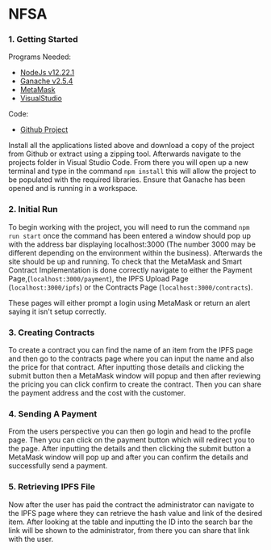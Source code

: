 # NFSA

### 1. Getting Started
Programs Needed:
 - [NodeJs v12.22.1](https://nodejs.org/en/)
 - [Ganache v2.5.4](https://www.trufflesuite.com/ganache)
 - [MetaMask](https://metamask.io/download)
 - [VisualStudio](https://code.visualstudio.com/download)

Code:

 - [Github Project](https://github.com/Yasir1999/NFSA)


Install all the applications listed above and download a copy of the project from Github or extract using a zipping tool. Afterwards navigate to the projects folder in Visual Studio Code. From there you will open up a new terminal and type in the command `npm install` this will allow the project to be populated with the required libraries. Ensure that Ganache has been opened and is running in a workspace. 

### 2. Initial Run
To begin working with the project, you will need to run the command `npm run start` once the command has been entered a window should pop up with the address bar displaying localhost:3000 (The number 3000 may be different depending on the environment within the business).
Afterwards the site should be up and running. To check that the MetaMask and Smart Contract Implementation is done correctly navigate to either the Payment Page,(`localhost:3000/payment`), the IPFS Upload Page (`localhost:3000/ipfs`) or the Contracts Page (`localhost:3000/contracts`).

These pages will either prompt a login using MetaMask or return an alert saying it isn't setup correctly. 

### 3. Creating Contracts
To create a contract you can find the name of an item from the IPFS page and then go to the contracts page where you can input the name and also the price for that contract. After inputting those details and clicking the submit button then a MetaMask window will popup and then after reviewing the pricing you can click confirm to create the contract. Then you can share the payment address and the cost with the customer. 

### 4. Sending A Payment
From the users perspective you can then go login and head to the profile page. Then you can click on the payment button which will redirect you to the page. After inputting the details and then clicking the submit button a MetaMask window will pop up and after you can confirm the details and successfully send a payment. 

### 5. Retrieving IPFS File
Now after the user has paid the contract the administrator can navigate to the IPFS page where they can retrieve the hash value and link of the desired item. After looking at the table and inputting the ID into the search bar the link will be shown to the administrator, from there you can share that link with the user.
